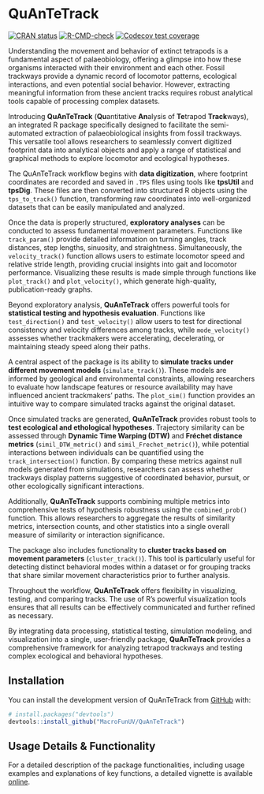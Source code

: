 
<!-- README.md is generated from README.Rmd. Please edit that file -->

# QuAnTeTrack

<!-- badges: start -->

[![CRAN
status](https://www.r-pkg.org/badges/version/QuAnTeTrack)](https://CRAN.R-project.org/package=QuAnTeTrack)
[![R-CMD-check](https://github.com/MacroFunUV/QuAnTeTrack/actions/workflows/R-CMD-check.yaml/badge.svg)](https://github.com/MacroFunUV/QuAnTeTrack/actions/workflows/R-CMD-check.yaml)
[![Codecov test
coverage](https://codecov.io/gh/MacroFunUV/QuAnTeTrack/graph/badge.svg)](https://app.codecov.io/gh/MacroFunUV/QuAnTeTrack)
<!-- badges: end -->

Understanding the movement and behavior of extinct tetrapods is a
fundamental aspect of palaeobiology, offering a glimpse into how these
organisms interacted with their environment and each other. Fossil
trackways provide a dynamic record of locomotor patterns, ecological
interactions, and even potential social behavior. However, extracting
meaningful information from these ancient tracks requires robust
analytical tools capable of processing complex datasets.

Introducing **QuAnTeTrack** (**Qu**antitative **An**alysis of
**Te**trapod **Track**ways), an integrated R package specifically
designed to facilitate the semi-automated extraction of palaeobiological
insights from fossil trackways. This versatile tool allows researchers
to seamlessly convert digitized footprint data into analytical objects
and apply a range of statistical and graphical methods to explore
locomotor and ecological hypotheses.

The QuAnTeTrack workflow begins with **data digitization**, where
footprint coordinates are recorded and saved in `.TPS` files using tools
like **tpsUtil** and **tpsDig**. These files are then converted into
structured R objects using the `tps_to_track()` function, transforming
raw coordinates into well-organized datasets that can be easily
manipulated and analyzed.

Once the data is properly structured, **exploratory analyses** can be
conducted to assess fundamental movement parameters. Functions like
`track_param()` provide detailed information on turning angles, track
distances, step lengths, sinuosity, and straightness. Simultaneously,
the `velocity_track()` function allows users to estimate locomotor speed
and relative stride length, providing crucial insights into gait and
locomotor performance. Visualizing these results is made simple through
functions like `plot_track()` and `plot_velocity()`, which generate
high-quality, publication-ready graphs.

Beyond exploratory analysis, **QuAnTeTrack** offers powerful tools for
**statistical testing and hypothesis evaluation**. Functions like
`test_direction()` and `test_velocity()` allow users to test for
directional consistency and velocity differences among tracks, while
`mode_velocity()` assesses whether trackmakers were accelerating,
decelerating, or maintaining steady speed along their paths.

A central aspect of the package is its ability to **simulate tracks
under different movement models** (`simulate_track()`). These models are
informed by geological and environmental constraints, allowing
researchers to evaluate how landscape features or resource availability
may have influenced ancient trackmakers’ paths. The `plot_sim()`
function provides an intuitive way to compare simulated tracks against
the original dataset.

Once simulated tracks are generated, **QuAnTeTrack** provides robust
tools to **test ecological and ethological hypotheses**. Trajectory
similarity can be assessed through **Dynamic Time Warping (DTW)** and
**Fréchet distance metrics** (`simil_DTW_metric()` and
`simil_Frechet_metric()`), while potential interactions between
individuals can be quantified using the `track_intersection()` function.
By comparing these metrics against null models generated from
simulations, researchers can assess whether trackways display patterns
suggestive of coordinated behavior, pursuit, or other ecologically
significant interactions.

Additionally, **QuAnTeTrack** supports combining multiple metrics into
comprehensive tests of hypothesis robustness using the `combined_prob()`
function. This allows researchers to aggregate the results of similarity
metrics, intersection counts, and other statistics into a single overall
measure of similarity or interaction significance.

The package also includes functionality to **cluster tracks based on
movement parameters** (`cluster_track()`). This tool is particularly
useful for detecting distinct behavioral modes within a dataset or for
grouping tracks that share similar movement characteristics prior to
further analysis.

Throughout the workflow, **QuAnTeTrack** offers flexibility in
visualizing, testing, and comparing tracks. The use of R’s powerful
visualization tools ensures that all results can be effectively
communicated and further refined as necessary.

By integrating data processing, statistical testing, simulation
modeling, and visualization into a single, user-friendly package,
**QuAnTeTrack** provides a comprehensive framework for analyzing
tetrapod trackways and testing complex ecological and behavioral
hypotheses.

## Installation

You can install the development version of QuAnTeTrack from
[GitHub](https://github.com/) with:

``` r
# install.packages("devtools")
devtools::install_github("MacroFunUV/QuAnTeTrack")
```

## Usage Details & Functionality

For a detailed description of the package functionalities, including
usage examples and explanations of key functions, a detailed vignette is
available
[online](https://macrofunuv.github.io/QuAnTeTrack/articles/QuAnTeTrack.html).
